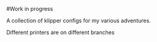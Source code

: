 #Work in progress

A collection of klipper configs for my various adventures.

Different printers are on different branches